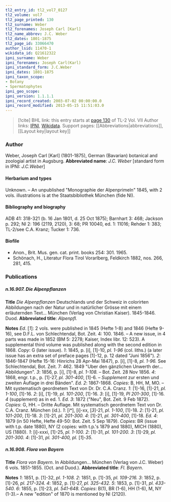 ```yaml
---
tl2_entry_id: tl2_vol7_0127
tl2_volume: vol7
tl2_page_printed: 130
tl2_surname: Weber
tl2_forenames: Joseph Carl [Karl]
tl2_name_abbrev: J.C. Weber
tl2_dates: 1801-1875
tl2_page_id: 33066470
author_lsid: 11470-1
wikidata_id: Q21612322
ipni_surname: Weber
ipni_forenames: Joseph Carl(Karl)
ipni_standard_form: J.C.Weber
ipni_dates: 1801-1875
ipni_taxon_scope: 
- Botany
- Spermatophytes
ipni_geo_scope: 
ipni_version: 1.1.1.1
ipni_record_created: 2003-07-02 00:00:00.0
ipni_record_modified: 2013-05-15 11:51:03.0
---
```


> [!cite] BHL link: this entry starts at [page 130](https://www.biodiversitylibrary.org/page/33066470) of TL-2 Vol. VII
> Author links: [IPNI](https://www.ipni.org/a/11470-1), [Wikidata](https://www.wikidata.org/wiki/Q21612322). Support pages: [[Abbreviations|abbreviations]], [[Layout key|layout key]]

### Author

Weber, Joseph Carl \[Karl\] (1801-1875), German (Bavarian) botanical and zoologial artist in Augsburg. 
**Abbreviated name**: *J.C. Weber* \[standard form in IPNI: *J.C.Weber*\]

#### Herbarium and types

Unknown. – An unpublished "Monographie der Alpenprimeln" 1845, with 2 vols. illustrations is at the Staatsbibliothek München (fide NI).

#### Bibliography and biography

ADB 41: 318-321 (b. 16 Jan 1801, d. 25 Oct 1875); Barnhart 3: 468; Jackson p. 292; NI 2: 196 (2119, 2120), 3: 68; PR 10040, ed. 1: 11016; Rehder 1: 383; TL-2/see C.A. Kranz; Tucker 1: 736.

#### Biofile

- Anon., Brit. Mus. gen. cat. print. books 254: 301. 1965.
- Schönach, H., Literatur Flora Tirol Vorarlberg, Feldkirch 1882, nos. 266, 281, 415.

### Publications

##### n.16.907. Die Alpenpflanzen

**Title**
*Die Alpenpflanzen* Deutschlands und der Schweiz in colorirten Abbildungen nach der Natur und in natürlicher Grösse mit einem erläuternden Text... München (Verlag von Christian Kaiser). 1845-1846. Duod.
**Abbreviated title**: *Alpenpfl.*

**Notes**
*Ed*. \[*1*\]: 2 vols. were published in 1845 (Hefte 1-8) and 1846 (Hefte 9-16), see D.F.L. von Schlechtendal, Bot. Zeit. 4: 100. 1846. – A new issue, in 4 parts was made in 1852 (BM 5: 2278; Kaiser, Index libr. 12: 523). A supplemental third volume was published along with the second edition in 1868. *Copy*: G (later issue).
*1*: 1845, p. \[i\], \[1\]-10, *pl. 1-96* (col. liths.) (a later issue has an extra set of preface pages \[1\]-12, p. 12 dated "Juni 1856").
*2*: 1846-1847 (Hefte 15-16: Hinrichs 28 Apr-Mai 1847), p. \[i\], \[1\]-8, *pl. 1-96.* See Schlechtendal, Bot. Zeit. 7: 462. 1849 "Uber den gänzlichen Unwerth der... Abbildungen".
*3*: 1856, p. \[i\], \[1\]-8, *pl. 1-108. –* Bot. Zeit. 28 Nov 1856.
*4*: 1868, engr. t.p., p. \[1\]-27, *pl. 301-400*, \[1\]-6. – *Supplement* zur ersten und zweiten Auflage in drei Bänden".
*Ed. 2*: 1867-1868. *Copies*: B, HH, M, MO. – Mit systematisch geordnetem Text von Dr. Dr. C.A. Cranz.
*1*: \[1\]-16, \[1\]-21, *pl. 1-100*, \[1\]-16.
*2*: \[i\], \[1\]-19, *pl. 101-200*, \[1\]-16.
*3*: \[i\], \[1\]-19, *Pl 201-300*, \[1\]-16.
*4* (supplement) as in ed. 1.
*Ed. 3*: 1872 ("Neu", Bot. Zeit. 9 Feb 1872). *Copies*: G, HH. – Dritte Auflage. Mit systematisch geordnetem Text von Dr. C.A. Cranz. München (id.).
*1*: \[i\*\], \[i\]-xx, \[*3*\]-21, *pl. 1-100*, \[1\]-18.
*2*: \[1\]-21, *pl. 101-200*, \[1\]-18.
*3*: \[1\]-21, *pl. 201-300.*
*4*: \[1\]-21, *pl. 301-400*, \[1\]-18.
*Ed. 4*: 1879 (in 50 Hefte, Hefte 49-50: Bot. Zeit. 5 Sep 1879). *Copies*: BR (issue with t.p. date 1880), NY (2 copies: with t.p.'s 1879 and 1880), MICH (1880), US (1880).
*1*: \[i\]-xxxi, \[1\]-25, *pl. 1-100.
2*: \[1\]-31, *pl. 101-200.
3*: \[1\]-29, *pl. 201-300.
4*: \[1\]-31, *pl. 301-400, pl.* \[*1*\]-*35*.

##### n.16.908. Flora von Bayern

**Title**
*Flora von Bayern*. In Abbildungen... München (Verlag von J.C. Weber) 6 vols. 1851-1855. (Oct. and Duod.).
**Abbreviated title**: *Fl. Bayern*.

**Notes**
*1*: 1851, p. \[1\]-32, *pl. 1-108.*
*2*: 1851, p. \[1\]-35, *pl. 109-216.*
*3*: 1852, p. \[1\]-26, *pl. 217-324.*
*4*: 1852, p. \[1\]-27, *pl. 325-432.*
*5*: 1853, p. \[1\]-31, *pl. 433-540.*
*6*: 1855, p. \[1\]-23, *pl. 541-648.*
*Copies*: B(1), BR (1-6), HH (1-6), M, NY (1-3).– A new "edition" of 1870 is mentioned by NI (2120).

